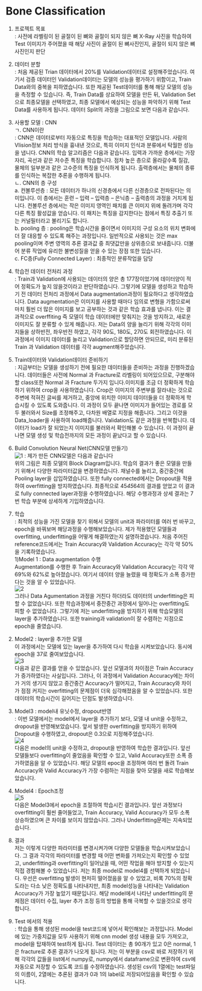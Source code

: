 # Bone Classification
1. 프로젝트 목표<br/>
  : 사전에 라벨링이 된 골절이 된 뼈와 골절이 되지 않은 뼈 X-Ray 사진을 학습하여 Test 이미지가 주어졌을 때 해당 사진이 골절이 된 뼈사진인지, 골절이 되지 않은 뼈 사진인지 판단</br>

2. 데이터 분할 <br/>
: 처음 제공된 Trian 데이터에서 20%를 Validation데이터로 설정해주었습니다. 여기서 검증 데이터인 Validation데이터는 모델의 성능을 평가하기 위함이고, Train Data와의 중복을 피하였습니다. 또한 제공된 Test데이터를 통해 해당 모델의 성능을 측정할 수 있습니다. 즉, Train Data를 상요하여 모델을 만든 뒤, Validation Set으로 최종모델을 선택하였고, 최종 모델에서 예상되는 성능을 파악하기 위해 Test Data를 사용하게 됩니다. 데이터 Split의 과정을 그림으로 보면 다음과 같습니다.<br/>

3. 사용할 모델 : CNN<br/>
  ㄱ. CNN이란 <br/>
   : CNN은 데이터로부터 자동으로 특징을 학습하는 대표적인 모델입니다. 사람의 VIision정보 처리 방식을 흉내낸 것으로, 특히 이미지 인식과 분류에서 탁월한 성능을 냅니다. CNN의 학습 알고리즘은 다음과 같습니다. 입력과 가까운 층에서는 가장자리, 곡선과 같은 저수준 특징을 학습합니다. 점차 높은 층으로 올라갈수록 질감, 물체의 일부분과 같은 고수준의 특징을 인식하게 됩니다. 출력층에서는 물체의 종류를 인식하는 복잡한 추론을 수행하게 됩니다. <br/>
  ㄴ. CNN의 층 구성<br/>
    a. 컨볼루션층 : 모든 데이터가 하나의 신경층에서 다른 신경층으로 전파된다는 의미입니다. 이 층에서는 훈련 – 입력 – 입력층 – 은닉층 – 출력층의 과정을 거치게 됩니다. 컨볼루션 층에서는 작은 이미지 영역인 패치를 큰 이미지 위에 돌려가며 각각 다른 특징 활성값을 얻습니다. 이 패치는 특징을 감지한다는 점에서 특징 추출기 또는 커널필터라고 불리기도 합니다. <br/>
    b. pooling 층 : pooling은 학습시간을 줄이면서 이미지의 구성 요소의 위치 변화에 더 잘 대응할 수 있도록 해주는 과정입니다. 일반적으로 사용되는 것은 max pooling이며 주변 영역의 추론 결과값 중 최댓값만을 상위층으로 보내줍니다. 더불어 분류 작업에 유리한 불변성질을 얻을 수 있는 장점 또한 있습니다. <br/>
    c. FC층(Fully Connected Layer) : 최종적인 분류작업을 담당 <br/>
    
4. 학습전 데이터 전처리 과정 <br/>
  : Train과 Validation에 사용되는 데이터의 양은 총 177장이었기에 데이터양이 적어 정확도가 높지 않을것이라고 판단하였습니다. 그렇기에 모델을 생성하고 학습하기 전 데이터 전처리 과정에서 Data augmentation과정이 필요하다고 생각하였습니다. Data augmentation은 이미지를 사용할 때마다 임의로 변형을 가함으로써 마치 훨씬 더 많은 이미지를 보고 공부하는 것과 같은 학습 효과를 냅니다. 이는 결과적으로 overffiting 즉 모델이 학습 데이터에만 맞춰지는 것을 방지하고, 새로운 이미지도 잘 분류할 수 있게 해줍니다. 저는 Data의 양을 늘리기 위해 각각의 이미지들을 상하반전, 좌우반전 하였고, 각각 90도, 180도, 270도 회전하였습니다. 이 과정에서 이미지 데이터를 늘리고 Validation으로 할당하면 안되므로, 미리 분류된 Train 과 Validation 데이터를 각각 augment해주었습니다.  <br/>
  
5. Train데이터와 Validation데이터 준비하기<br/>
  : 지금부터는 모델을 생성하기 전에 필요한 데이터들을 준비하는 과정을 진행하겠습니다. 데이터들은 사전에 Normal 과 Fracture로 라벨링이 되어있으므로, 구분해야 할 class또한 Normal 과 Fracture 두가지 입니다.이미지를 조금 더 정확하게 학습하기 위하여 crop을 사용하였습니다. Crop은 이미지의 주변부를 잘라내는 것으로 주변에 적혀진 글씨를 제거하고, 중앙에 위치한 이미지 데이터들을 더 정확하게 학습시킬 수 있도록 도와줍니다. 이 과정이 모두 끝나면 이미지가 들어있는 경로를 모두 불러와서 Size를 조정해주고, 다차원 배열로 지정을 해줍니다. 그리고 이것을 Data_loader을 사용하여 load해줍니다. Validation도 같은 과정을 반복합니다. 데이터가 load가 잘 되었는지 이미지를 불러와서 확인해볼 수 있습니다. 이 과정이 끝나면 모델 생성 및 학습전까지의 모든 과정이 끝났다고 할 수 있습니다.<br/>
  
6. Build Convolution Neural Net(CNN모델 만들기)<br/>
![1](https://user-images.githubusercontent.com/66713459/125083576-89eb9000-e103-11eb-9dbd-c11b09760493.png)
: 제가 만든 CNN모델은 다음과 같습니다<br/>
    위의 그림은 최종 모델의 Block Diagram입니다.
    학습의 결과가 좋은 모델을 만들기 위해서 다양한 파라미터값을 변경하였습니다. 채널수를 늘리고, 중간중간에 Pooling layer을 삽입하였습니다. 또한 fully connected에서는 Dropout을 적용하여 overfitting을 방지하였습니다. 최종적으로 45*45*64의 결과를 얻었고 이 결과로 fully connected layer과정을 수행하였습니다. 
    해당 수행과정과 상세 결과는 7번 학습 부분에 상세하게 기입하였습니다. <br/>

7. 학습 <br/>
  : 최적의 성능을 가진 모델을 찾기 위해서 모델의 unit과 파라미터를 여러 번 바꾸고, epoch을 바꿔보며 해당과정을 수행해보았습니다. 제가 적용했던 모델들과 overfitting, underfitting을 어떻게 해결하였는지 설명하겠습니다. 
	처음 주어진 reference코드에서는 Train Accuracy와 Validation Accuracy는 각각 약 50%을 기록하였습니다. <br/>
1)Model 1 : Data augmentation 수행 <br/>
Augmentation를 수행한 후 Train Accuracy와 Validation Accuracy는 각각 약 69%와 62%로 높아졌습니다. 여기서 데이터 양을 늘렸을 때 정확도가 소폭 증가한다는 것을 알 수 있었습니다. <br/>
![2](https://user-images.githubusercontent.com/66713459/125083589-8e17ad80-e103-11eb-808b-f6b2a98c0f29.png) <br/>
그러나 Data Agumentation 과정을 거친다 하더라도 데이터의 underfitting은 피할 수 없었습니다. 또한 학습과정에서 중잔중간 과정에서 일어나는 overfitting도 피할 수 없었습니다. 
그렇기에 저는 underfitting을 방지하기 위해 학습모델의 layer을 추가하였습니다. 또한 training과 validation이 잘 수렴하는 지점으로 epoch을 줄였습니다. <br/>

2) Model2 : layer을 추가한 모델  <br/>
이 과정에서는 모델에 있는 layer을 추가하여 다시 학습을 시켜보았습니다. 동시에 epoch을 37로 줄여보았습니다.  <br/>
![3](https://user-images.githubusercontent.com/66713459/125083607-9243cb00-e103-11eb-9ee7-cf25c9eda7d0.png) <br/>
다음과 같은 결과를 얻을 수 있었습니다. 
앞선 모델과의 차이점은 Train Accuracy가 증가하였다는 사실입니다. 그러나, 이 과정에서 Validation Accuracy에는 차이가 거의 생기지 않았고 중간중간 Accuracy가 떨어지고, Train Accuracy와 차이가 점점 커지는 overfitting의 문제점이 더욱 심각해졌음을 알 수 있었습니다. 또한 데이터의 학습시간이 길어지는 단점도 발생하였습니다. <br/>

3) Model3 : model내 유닛수정, dropout반영<br/>
 :  이번 모델에서는 model에서 layer을 추가하기 보다, 모델 내 unit을 수정하고, dropout을 반영해보았습니다. 앞서 발생한 overfitting을 방지하기 위하여 Dropout을 수행하였고, dropout은 0.3으로 지정해주었습니다. <br/>
 ![4](https://user-images.githubusercontent.com/66713459/125083619-953ebb80-e103-11eb-8372-39717506872a.png) <br/>
 다음은 model의 unit을 수정하고, dropout을 반영하여 학습한 결과입니다. 앞선 모델들보다 overfitting이 줄었음을 확인할 수 있고, Valid Accuracy또한 소폭 증가하였음을 알 수 있었습니다. 해당 모델의 epoc을 조정하며 여러 번 돌려 Train Accuracy와 Valid Accuracy가 가장 수렴하는 지점을 찾아 모델을 새로 학습해보았습니다.<br/>
 
  4) Model4 : Epoch조정<br/>
  ![5](https://user-images.githubusercontent.com/66713459/125083628-97087f00-e103-11eb-90f1-5c901e38e7eb.png)<br/>
  다음은 Model3에서 epoch을 조절하여 학습시킨 결과입니다. 앞선 과정보다 overfitting이 훨씬 줄어들었고, Train Accuracy, Valid Accuracy가 모두 소폭 상승하였으며 큰 차이를 보이지 않았습니다. 
그러나 Underfitting문제는 지속되었습니다.<br/>

8. 결과 <br/> 
저는 이렇게 다양한 파라미터를 변경시켜가며 다양한 모델들을 학습시켜보았습니다. 그 결과 각각의 파라미터를 변경할 때 어떤 변화를 가져오는지 확인할 수 있었고, underfitting과 overfitting이 일어났을 때, 어떤 작업을 해야 방지할 수 있는지 직접 경험해볼 수 있었습니다. 저는 최종 model로 model4를 선택하게 되었습니다. 우선은 overfitting 발생이 현저히 떨어졌음을 알 수 있었고, 비록 70%의 정확도라는 다소 낮은 정확도를 나타내지만, 최종 model성능을 나타내는 Validation Accuracy가 가장 높았기 때문입니다. 해당 model에서 나타난 underfitting의 문제점은 데이터 수집, layer 추가 조정 등의 방법을 통해 극복할 수 있을것으로 생각합니다. <br/>

9. Test 에서의 적용 <br/> 
  : 학습을 통해 생성된 model을 test코드에 넣어서 확인해보는 과정입니다. Model에 있는 가중치값을 모두 사용하기 위해 cnn model 생성 내용을 모두 가져오고, model을 탑재하여 test하게 됩니다. Test 데이터는 총 90개가 있고 0은 normal, 1은 fracture로 추론 결과가 나오게 됩니다. 저는 이 부분을 csv로 바로 저장하기 위해 각각의 값들을 list에서 numpy로, numpy에서 dataframe으로 변환하여 csv에 자동으로 저장할 수 있도록 코드를 수정하였습니다. 생성된 csv의 1열에는 test파일의 이름이, 2열에는 추론된 결과가 0과 1의 label로 저장되어있음을 확인할 수 있습니다. <br/>
  









